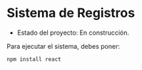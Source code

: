 <h1> Sistema de Registros</h1>

- Estado del proyecto: En construcción.

Para ejecutar el sistema, debes poner:


```npm install react```

